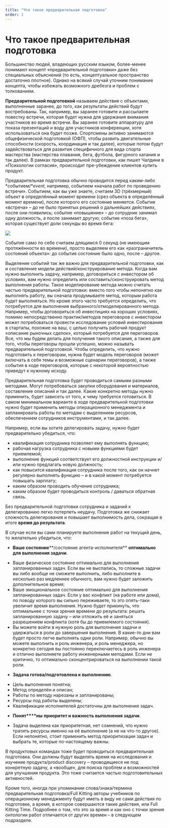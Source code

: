 ```yaml
---
title: "Что такое предварительная подготовка"
order: 1
---
```


# Что такое предварительная подготовка

Большинство людей, владеющих русским языком, более-менее понимают концепт «предварительной подготовки» даже без специальных объяснений (то есть, концептуальное пространство достаточно плотное). Однако на всякий случай уточним понимание концепта, чтобы избежать возможного дребезга и проблем с толкованием.

**Предварительной подготовкой** называем действия с объектами, выполненные заранее, до того, как результаты действий будут востребованы. Так, например, вы заранее готовите и рассылаете повестку встречи, которая будет нужна для удержания внимания участников во время встречи. Вы заранее готовите аппаратуру для показа презентаций и воду для участников конференции, хотя использоваться она будет позже. Спортсмены активно занимаются общефизической подготовкой (ОФП), чтобы развить двигательные способности (скорость, координация и так далее), которые потом будут задействоваться для развития специфичного для вида спорта мастерства (мастерства плавания, бега, футбола, фигурного катания и так далее). В рамках предварительной подготовки, как пишет Чалдини в «Психологии согласия», происходит пре-убеждение клиентов купить продукт.

Предварительная подготовка обычно проводится перед каким-либо *событием/**event*, например, событием «начала работ по проведению встречи». Событием, как вы уже знаете, считаем 3D (трёхмерный) объект в определённый момент времени (срез объекта в определённый момент времени), после которого его состояние меняется. Событие «встреча» – до не было принятых решений о дальнейших действиях, после они появились; событие «повышение» – до сотрудник занимал одну должность, а после занимает другую; событие «поза бега», которая существует доли секунды во время бега:

![](/ru/professional/rational-work/50.jpeg)

Событие само по себе считаем длящимся 0 секунд (не имеющим протяжённости во времени), просто выделяем его как «разграничитель состояний объекта»: до события состояние было одно, после – другое.

Выделение событий так же важно для предварительной подготовки, как и составление модели действий/конструирование метода. Когда вам нужно выполнить задачу, например, договориться с инвестором об условиях, вам нужно определить или составить/сконструировать метод выполнения работы. Такое моделирование метода можно считать частью предварительной подготовки: вместо того чтобы непонятно как выполнять работу, вы сначала продумываете метод, которым работа будет выполняться. Но кроме этого часто требуется определить, что потребуется для выполнения выбранного/отмоделированного метода. Например, чтобы договориться об инвестициях на хороших условиях, помимо непосредственно практик/методов переговоров с инвестором может потребоваться провести исследование условий инвестирования в стартапы, похожие на ваш, с целью получить рабочий продукт «описание рыночных сделок», который потребуется для переговоров. Все, что мы будем делать для получения такого описания, а также для того, чтобы переговоры прошли успешно, можно называть предварительной подготовкой. Чтобы определить, что нужно подготовить к переговорам, нужна будет модель переговоров (может включать в себя темы и возможные сценарии переговоров), а также события в ходе переговоров, которые с некоторой вероятностью приведут к нужному исходу.

Предварительная подготовка будет проводиться самыми разными методами. Могут потребоваться закупки оборудования и материалов, составление описаний и так далее. Какие конкретно методы нужно применить, будет зависеть от того, к чему требуется готовиться. В самом минимальном варианте в ходе предварительной подготовки нужно будет применить методы операционного менеджмента и запланировать работы по методам с выделением ресурсов, обеспечением сотрудников инструментами, и так далее.

Например, если вы хотите делегировать задачу, нужно будет предварительно убедиться, что:

* квалификация сотрудника позволяет ему выполнять функцию;
* рабочая нагрузка сотрудника с новыми функциями будет приемлемой;
* выполнение функций соответствует его должностной инструкции и/или нужно предлагать новую должность;
* как повысится квалификация сотрудника после того, как он начнет регулярно выполнять функцию – и в какой момент потребуется повышать зарплату;
* каким образом проводить обучение сотрудника;
* каким образом будет проводиться контроль / даваться обратная связь.

Без предварительной подготовки сотрудника и заданий к делегированию легко потерпеть неудачу. Подготовка же снижает сложность делегирования и повышает выполнимость дела, сокращая в итоге **время до результата**.

В случае если вы сами планируете выполнение работ на текущий день, то желательно убедиться, что:

* **Ваше состояние****/состояние агента-исполнителя** **оптимально для выполнения задачи**.

+ Ваше физическое состояние оптимально для выполнения запланированных задач. Если вы не выспались, то сложные задачи вы либо вообще не сможете выполнить, либо выполните в несколько раз медленнее обычного, вам нужно будет заложить дополнительное время;
+ Ваше эмоциональное состояние оптимально для выполнения запланированных задач. Если у вас конфликт (на работе или дома), по поводу которого вы сильно переживаете, то это опять-таки увеличит время выполнения. Нужно будет прикинуть, что оптимальнее с точки зрения времени до результата: решать запланированную задачу – или отложить её и заняться разрешением конфликта (хотя бы до приемлемого состояния).
+ Вы можете войти в нужную роль для выполнения задачи и удержаться в роли до завершения выполнения. В какие-то дни вам будет просто легче выполнять одни роли. Например, обычно вы можете выполнить и роль инженера, и роль менеджера, но конкретно сегодня вы постоянно переключаетесь в роль инженера и отлично выполняете работу инженерными методами. Если не критично, то оптимально сконцентрироваться на выполнении такой роли.

* **Задача готова/подготовлена к выполнению**.

+ Цель выполнения понятна;
+ Метод определён и описан;
+ Работы по методу нарезаны и запланированы;
+ Ресурсы под работы выделены;
+ Квалификации исполнителей достаточны для выполнения задач.

* **Понят****ны** **приоритет и важность выполнения задачи**.

+ Задача выделена как приоритетная, нет сомнений, что нужно тратить ресурсы именно на её выполнение (а не на что-то другое). Если непонятно, стоит применить метод приоритизации задач и выбрать те, которые по-настоящему важны.

В продуктовых командах тоже будет проводиться предварительная подготовка. Они должны будут выделять время на исследования и изучение продукта/product discovery – проводящиеся не под конкретную задачу, а «вообще», для поиска проблем и возможностей для улучшения продукта. Это тоже считается частью подготовительных активностей.

Кроме того, иногда при упоминании слова/знака/термина предварительная подготовка/Full Kitting авторы учебников по операционному менеджменту будут иметь в виду не сами действия по подготовке, а время, в которое совершаются такие действия, или Full Kitting Time. Подробнее о том, что это за время и как оно с точки зрения онтологии работ отличается от других времен – в следующем подразделе.